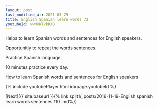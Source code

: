 ```yaml
---
layout: post
last_modified_at: 2021-03-29
title: English Spanish learn words 72 
youtubeId: vwNXKTvkRX0
---
```

 
 
Helps to learn Spanish words and sentences for English speakers.

Opportunitiy to repeat the words sentences. 

Practice Spanish language. 
 
10 minutes practice every day. 
 
How to learn Spanish words and sentences for English speakers 
 
{% include youtubePlayer.html id=page.youtubeId %}
 
 
[Next]({{ site.baseurl }}{% link  split1/_posts/2016-11-19-English spanish learn words sentences 110 .md%})
 
